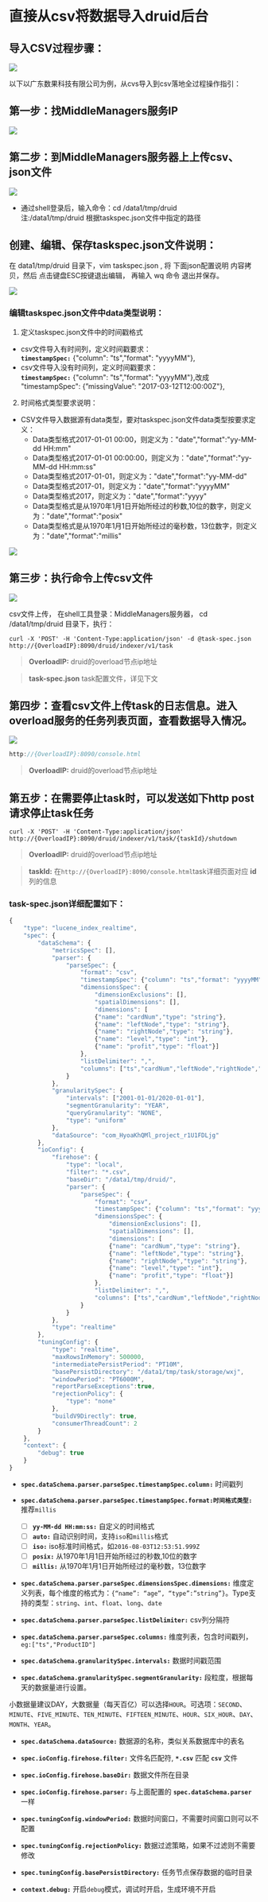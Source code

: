 # 直接从csv将数据导入druid后台

## 导入CSV过程步骤：

![](/assets/datacsv/datacsv1.png)

以下以广东数果科技有限公司为例，从cvs导入到csv落地全过程操作指引：

## 第一步：找MiddleManagers服务IP

![](/assets/datacsv/datacsv2.png)

## 第二步：到MiddleManagers服务器上上传csv、json文件

![](/assets/datacsv/datacsv3.png)

- 通过shell登录后，输入命令：cd  /data1/tmp/druid   
注:/data1/tmp/druid 根据taskspec.json文件中指定的路径  

## 创建、编辑、保存taskspec.json文件说明：  
在 data1/tmp/druid 目录下，vim  taskspec.json , 将 下面json配置说明 内容拷贝，然后 点击键盘ESC按键退出编辑， 再输入 wq 命令 退出并保存。

![](/assets/datacsv/datacsv4.png)

### 编辑taskspec.json文件中data类型说明：

 1. 定义taskspec.json文件中的时间戳格式

- csv文件导入有时间列，定义时间戳要求：  
 **`timestampSpec:`** {"column": "ts","format": "yyyyMM"},  
- csv文件导入没有时间列，定义时间戳要求：  
 **`timestampSpec:`** {"column": "ts","format": "yyyyMM"},改成  "timestampSpec": {”missingValue”: "2017-03-12T12:00:00Z"},  
2. 时间格式类型要求说明：  
  - CSV文件导入数据源有data类型，要对taskspec.json文件data类型按要求定义：
    - Data类型格式2017-01-01 00:00，则定义为："date","format":"yy-MM-dd HH:mm"
    - Data类型格式2017-01-01 00:00:00，则定义为："date","format":"yy-MM-dd HH:mm:ss"
    - Data类型格式2017-01-01，则定义为："date","format":"yy-MM-dd"
    - Data类型格式2017-01，则定义为："date","format":"yyyyMM"
    - Data类型格式2017，则定义为："date","format":"yyyy"
    - Data类型格式是从1970年1月1日开始所经过的秒数,10位的数字，则定义为："date","format":"posix"
    - Data类型格式是从1970年1月1日开始所经过的毫秒数，13位数字，则定义为："date","format":"millis"

![](/assets/datacsv/datacsv5.png)

## 第三步：执行命令上传csv文件

![](/assets/datacsv/datacsv6.png)

csv文件上传， 在shell工具登录：MiddleManagers服务器， cd  /data1/tmp/druid  目录下，执行：

  ```shell
  curl -X 'POST' -H 'Content-Type:application/json' -d @task-spec.json http://{OverloadIP}:8090/druid/indexer/v1/task
  ```

   > **OverloadIP:** druid的overload节点ip地址

   > **task-spec.json** task配置文件，详见下文

## 第四步：查看csv文件上传task的日志信息。进入overload服务的任务列表页面，查看数据导入情况。

![](/assets/datacsv/datacsv7.png)

  ```javascript
  http://{OverloadIP}:8090/console.html
  ```

  > **OverloadIP:** druid的overload节点ip地址

## 第五步：在需要停止task时，可以发送如下http post请求停止task任务

  ```shell
  curl -X 'POST' -H 'Content-Type:application/json' http://{OverloadIP}:8090/druid/indexer/v1/task/{taskId}/shutdown
  ```

  > **OverloadIP:** druid的overload节点ip地址

  > **taskId:** 在`http://{OverloadIP}:8090/console.html`task详细页面对应 **id** 列的信息


### task-spec.json详细配置如下：

```javascript
{
    "type": "lucene_index_realtime",
    "spec": {
        "dataSchema": {
            "metricsSpec": [],
            "parser": {
                "parseSpec": {
                    "format": "csv",
                    "timestampSpec": {"column": "ts","format": "yyyyMM"},
                    "dimensionsSpec": {
                        "dimensionExclusions": [],
                        "spatialDimensions": [],
                        "dimensions": [
                        {"name": "cardNum","type": "string"},
                        {"name": "leftNode","type": "string"},
                        {"name": "rightNode","type": "string"},
                        {"name": "level","type": "int"},
                        {"name": "profit","type": "float"}]
                    },
                    "listDelimiter": ",",
                    "columns": ["ts","cardNum","leftNode","rightNode","level","profit"]
                }
            },
            "granularitySpec": {
                "intervals": ["2001-01-01/2020-01-01"],
                "segmentGranularity": "YEAR",
                "queryGranularity": "NONE",
                "type": "uniform"
            },
            "dataSource": "com_HyoaKhQMl_project_r1U1FDLjg"
        },
        "ioConfig": {
            "firehose": {
                "type": "local",
                "filter": "*.csv",
                "baseDir": "/data1/tmp/druid/",
                "parser": {
                    "parseSpec": {
                        "format": "csv",
                        "timestampSpec": {"column": "ts","format": "yyyyMM"},
                        "dimensionsSpec": {
                            "dimensionExclusions": [],
                            "spatialDimensions": [],
                            "dimensions": [
                            {"name": "cardNum","type": "string"},
                            {"name": "leftNode","type": "string"},
                            {"name": "rightNode","type": "string"},
                            {"name": "level","type": "int"},
                            {"name": "profit","type": "float"}]
                        },
                        "listDelimiter": ",",
                        "columns": ["ts","cardNum","leftNode","rightNode","level","profit"]
                    }
                }
            },
            "type": "realtime"
        },
        "tuningConfig": {
            "type": "realtime",
            "maxRowsInMemory": 500000,
            "intermediatePersistPeriod": "PT10M",
            "basePersistDirectory": "/data1/tmp/task/storage/wxj",
            "windowPeriod": "PT6000M",
            "reportParseExceptions":true,
            "rejectionPolicy": {
                "type": "none"
            },
            "buildV9Directly": true,
            "consumerThreadCount": 2
        }
    },
    "context": {
        "debug": true
    }
}

```

- **`spec.dataSchema.parser.parseSpec.timestampSpec.column:`** 时间戳列

- **`spec.dataSchema.parser.parseSpec.timestampSpec.format:时间格式类型:`** 推荐`millis`

  - [ ] **`yy-MM-dd HH:mm:ss:`** 自定义的时间格式
  - [ ] **`auto:`** 自动识别时间，支持`iso`和`millis`格式
  - [ ] **`iso:`** iso标准时间格式，如`2016-08-03T12:53:51.999Z`
  - [ ] **`posix:`** 从1970年1月1日开始所经过的秒数,10位的数字
  - [ ] **`millis:`** 从1970年1月1日开始所经过的毫秒数，13位数字

- **`spec.dataSchema.parser.parseSpec.dimensionsSpec.dimensions:`** 维度定义列表，每个维度的格式为：```{“name”: “age”, “type”:”string”}```。Type支持的类型：`string`、`int`、`float`、`long`、`date`

- **`spec.dataSchema.parser.parseSpec.listDelimiter:`** csv列分隔符
- **`spec.dataSchema.parser.parseSpec.columns:`** 维度列表，包含时间戳列，`eg:["ts","ProductID"]`
- **`spec.dataSchema.granularitySpec.intervals:`** 数据时间戳范围

- **`spec.dataSchema.granularitySpec.segmentGranularity:`** 段粒度，根据每天的数据量进行设置。

 小数据量建议DAY，大数据量（每天百亿）可以选择`HOUR`。可选项：`SECOND`、`MINUTE`、`FIVE_MINUTE`、`TEN_MINUTE`、`FIFTEEN_MINUTE`、`HOUR`、`SIX_HOUR`、`DAY`、`MONTH`、`YEAR`。

- **`spec.dataSchema.dataSource:`** 数据源的名称，类似关系数据库中的表名

- **`spec.ioConfig.firehose.filter:`** 文件名匹配符, **`*.csv`** 匹配 **`csv`** 文件
- **`spec.ioConfig.firehose.baseDir:`** 数据文件所在目录
- **`spec.ioConfig.firehose.parser:`** 与上面配置的 **`spec.dataSchema.parser`** 一样
- **`spec.tuningConfig.windowPeriod:`** 数据时间窗口，不需要时间窗口则可以不配置
- **`spec.tuningConfig.rejectionPolicy:`** 数据过滤策略，如果不过滤则不需要修改
- **`spec.tuningConfig.basePersistDirectory:`** 任务节点保存数据的临时目录
- **`context.debug:`** 开启`debug`模式，调试时开启，生成环境不开启


